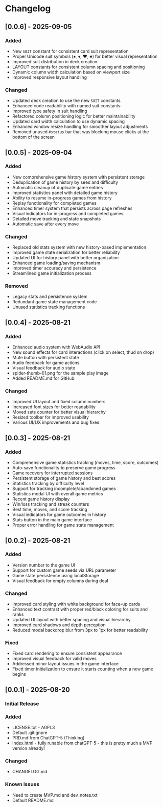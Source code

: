 # Changelog

## [0.0.6] - 2025-09-05
### Added
- New `SUIT` constant for consistent card suit representation
- Proper Unicode suit symbols (♠, ♦, ♥, ♣) for better visual representation
- Improved suit distribution in deck creation
- LAYOUT constants for consistent column spacing and positioning
- Dynamic column width calculation based on viewport size
- Improved responsive layout handling

### Changed
- Updated deck creation to use the new `SUIT` constants
- Enhanced code readability with named suit constants
- Improved type safety in suit handling
- Refactored column positioning logic for better maintainability
- Updated card width calculation to use dynamic spacing
- Enhanced window resize handling for smoother layout adjustments
- Removed unused `#status` bar that was blocking mouse clicks at the bottom of the screen

## [0.0.5] - 2025-09-04
### Added
- New comprehensive game history system with persistent storage
- Deduplication of game history by seed and difficulty
- Automatic cleanup of duplicate game entries
- Improved statistics panel with detailed game history
- Ability to resume in-progress games from history
- Replay functionality for completed games
- Enhanced timer system that persists across page refreshes
- Visual indicators for in-progress and completed games
- Detailed move tracking and state snapshots
- Automatic save after every move

### Changed
- Replaced old stats system with new history-based implementation
- Improved game state serialization for better reliability
- Updated UI for history panel with better organization
- Enhanced game loading/saving mechanism
- Improved timer accuracy and persistence
- Streamlined game initialization process

### Removed
- Legacy stats and persistence system
- Redundant game state management code
- Unused statistics tracking functions

## [0.0.4] - 2025-08-21
### Added
- Enhanced audio system with WebAudio API
- New sound effects for card interactions (click on select, thud on drop)
- Mute button with persistent state
- Audio feedback for game actions
- Visual feedback for audio state
- spider-thumb-01.png for the sample play image
- Added README.md for GitHub

### Changed
- Improved UI layout and fixed column numbers
- Increased font sizes for better readability
- Moved sets counter for better visual hierarchy
- Resized toolbar for improved usability
- Various UI/UX improvements and bug fixes

## [0.0.3] - 2025-08-21
### Added
- Comprehensive game statistics tracking (moves, time, score, outcomes)
- Auto-save functionality to preserve game progress
- Game recovery for interrupted sessions
- Persistent storage of game history and best scores
- Statistics tracking by difficulty level
- Support for tracking incomplete/abandoned games
- Statistics modal UI with overall game metrics
- Recent game history display
- Win/loss tracking and streak counters
- Best time, moves, and score tracking
- Visual indicators for game outcomes in history
- Stats button in the main game interface
- Proper error handling for game state management

## [0.0.2] - 2025-08-21
### Added
- Version number to the game UI
- Support for custom game seeds via URL parameter
- Game state persistence using localStorage
- Visual feedback for empty columns during deal

### Changed
- Improved card styling with white background for face-up cards
- Enhanced text contrast with proper red/black coloring for suits and ranks
- Updated UI layout with better spacing and visual hierarchy
- Improved card shadows and depth perception
- Reduced modal backdrop blur from 3px to 1px for better readability

### Fixed
- Fixed card rendering to ensure consistent appearance
- Improved visual feedback for valid moves
- Addressed minor layout issues in the game interface
- Fixed timer initialization to ensure it starts counting when a new game begins

## [0.0.1] - 2025-08-20
### Initial Release

### Added
- LICENSE.txt - AGPL3
- Default .gitignore
- PRD.md from ChatGPT-5 (Thinking)
- index.html - fully runable from chatGPT-5 - this is pretty much a MVP version already!

### Changed
- CHANGELOG.md

### Known Issues
- Need to create MVP.md and dev_notes.txt
- Default README.md

